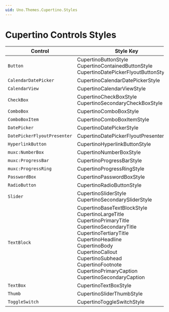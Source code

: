 ```yaml
---
uid: Uno.Themes.Cupertino.Styles
---
```


# Cupertino Controls Styles

Control|Style Key
-|-
`Button`|CupertinoButtonStyle<br/>CupertinoContainedButtonStyle<br/>CupertinoDatePickerFlyoutButtonStyle
`CalendarDatePicker`|CupertinoCalendarDatePickerStyle
`CalendarView`|CupertinoCalendarViewStyle
`CheckBox`|CupertinoCheckBoxStyle<br/>CupertinoSecondaryCheckBoxStyle
`ComboBox`|CupertinoComboBoxStyle
`ComboBoxItem`|CupertinoComboBoxItemStyle
`DatePicker`|CupertinoDatePickerStyle
`DatePickerFlyoutPresenter`|CupertinoDatePickerFlyoutPresenterStyle
`HyperlinkButton`|CupertinoHyperlinkButtonStyle
`muxc:NumberBox`|CupertinoNumberBoxStyle
`muxc:ProgressBar`|CupertinoProgressBarStyle
`muxc:ProgressRing`|CupertinoProgressRingStyle
`PasswordBox`|CupertinoPasswordBoxStyle
`RadioButton`|CupertinoRadioButtonStyle
`Slider`|CupertinoSliderStyle<br/>CupertinoSecondarySliderStyle
`TextBlock`|CupertinoBaseTextBlockStyle<br/>CupertinoLargeTitle<br/>CupertinoPrimaryTitle<br/>CupertinoSecondaryTitle<br/>CupertinoTertiaryTitle<br/>CupertinoHeadline<br/>CupertinoBody<br/>CupertinoCallout<br/>CupertinoSubhead<br/>CupertinoFootnote<br/>CupertinoPrimaryCaption<br/>CupertinoSecondaryCaption
`TextBox`|CupertinoTextBoxStyle
`Thumb`|CupertinoSliderThumbStyle
`ToggleSwitch`|CupertinoToggleSwitchStyle
